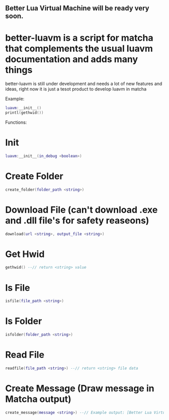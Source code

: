 ## Better Lua Virtual Machine will be ready very soon.

# better-luavm is a script for matcha that complements the usual luavm documentation and adds many things
better-luavm is still under development and needs a lot of new features and ideas, right now it is just a tesot product to develop luavm in matcha


Example:
```lua
luavm:__init__()
printl(gethwid())
```

Functions:
# Init
```lua
luavm:__init__(in_debug <boolean>)
```

# Create Folder
```lua
create_folder(folder_path <string>)
```

# Download File (can't download .exe and .dll file's for safety reaseons)
```lua
download(url <string>, output_file <string>)
```

# Get Hwid
```lua
gethwid() --// return <string> value
```

# Is File
```lua
isfile(file_path <string>)
```

# Is Folder
```lua
isfolder(folder_path <string>)
```

# Read File
```lua
readfile(file_path <string>) --// return <string> file data
```

# Create Message (Draw message in Matcha output)
```lua
create_message(message <string>) --// Example output: [Better Lua Virtual Machine v0.1.4] - hello world! 
```
